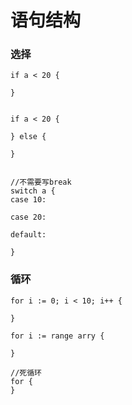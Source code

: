 # 语句结构

### 选择

```
if a < 20 {
   
}


if a < 20 {
	
} else {
	
}


//不需要写break
switch a {
case 10:
	
case 20:
	
default:
	
}
```

### 循环

```
for i := 0; i < 10; i++ {

}

for i := range arry {

}

//死循环
for {
}
```
